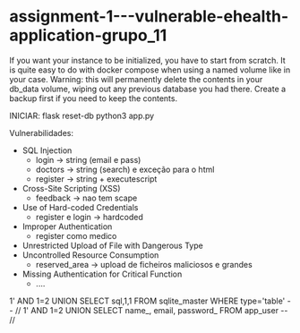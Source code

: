 # assignment-1---vulnerable-ehealth-application-grupo_11

If you want your instance to be initialized, you have to start from scratch. It is quite easy to do with docker compose when using a named volume like in your case. Warning: this will permanently delete the contents in your db_data volume, wiping out any previous database you had there. Create a backup first if you need to keep the contents.


INICIAR:
flask reset-db
python3 app.py


Vulnerabilidades:

- SQL Injection
    - login -> string (email e pass)
    - doctors -> string (search) e exceção para o html
    - register -> string + executescript
- Cross-Site Scripting (XSS)
    - feedback -> nao tem scape
- Use of Hard-coded Credentials
    - register e login -> hardcoded
- Improper Authentication
    - register como medico
- Unrestricted Upload of File with Dangerous Type
- Uncontrolled Resource Consumption
    - reserved_area -> upload de ficheiros maliciosos e grandes
- Missing Authentication for Critical Function
    - ....


1' AND 1=2 UNION SELECT sql,1,1 FROM sqlite_master WHERE type='table' -- //
1' AND 1=2 UNION SELECT name_, email, password_ FROM app_user -- // 